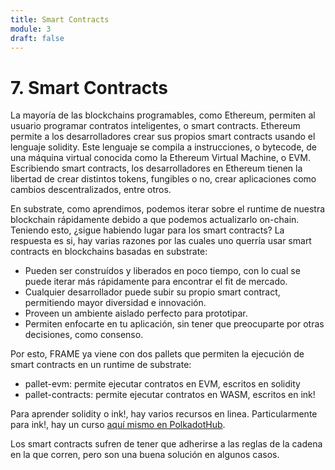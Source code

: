 ```yaml
---
title: Smart Contracts
module: 3
draft: false
---
```


# 7. Smart Contracts

La mayoría de las blockchains programables, como Ethereum, permiten al usuario programar contratos inteligentes, o smart contracts.
Ethereum permite a los desarrolladores crear sus propios smart contracts usando el lenguaje solidity.
Este lenguaje se compila a instrucciones, o bytecode, de una máquina virtual conocida como la Ethereum Virtual Machine, o EVM.
Escribiendo smart contracts, los desarrolladores en Ethereum tienen la libertad de crear distintos tokens, fungibles o no, crear aplicaciones como cambios descentralizados, entre otros.

En substrate, como aprendimos, podemos iterar sobre el runtime de nuestra blockchain rápidamente debido a que podemos actualizarlo on-chain.
Teniendo esto, ¿sigue habiendo lugar para los smart contracts?
La respuesta es si, hay varias razones por las cuales uno querría usar smart contracts en blockchains basadas en substrate:
- Pueden ser construídos y liberados en poco tiempo, con lo cual se puede iterar más rápidamente para encontrar el fit de mercado.
- Cualquier desarrollador puede subir su propio smart contract, permitiendo mayor diversidad e innovación.
- Proveen un ambiente aislado perfecto para prototipar.
- Permiten enfocarte en tu aplicación, sin tener que preocuparte por otras decisiones, como consenso.

Por esto, FRAME ya viene con dos pallets que permiten la ejecución de smart contracts en un runtime de substrate:
- pallet-evm: permite ejecutar contratos en EVM, escritos en solidity
- pallet-contracts: permite ejecutar contratos en WASM, escritos en ink!

Para aprender solidity o ink!, hay varios recursos en linea.
Particularmente para ink!, hay un curso [aquí mismo en PolkadotHub](/). <!-- TODO: Cambiar cuando salga el curso de ink! -->

Los smart contracts sufren de tener que adherirse a las reglas de la cadena en la que corren, pero son una buena solución en algunos casos.
